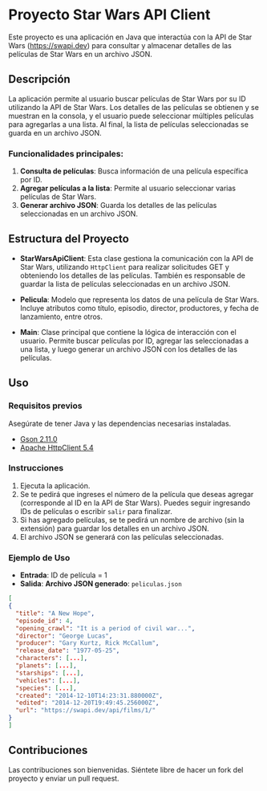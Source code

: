 # Proyecto Star Wars API Client

Este proyecto es una aplicación en Java que interactúa con la API de Star Wars (https://swapi.dev) para consultar y almacenar detalles de las películas de Star Wars en un archivo JSON.

## Descripción

La aplicación permite al usuario buscar películas de Star Wars por su ID utilizando la API de Star Wars. Los detalles de las películas se obtienen y se muestran en la consola, y el usuario puede seleccionar múltiples películas para agregarlas a una lista. Al final, la lista de películas seleccionadas se guarda en un archivo JSON.

### Funcionalidades principales:
1. **Consulta de películas**: Busca información de una película específica por ID.
2. **Agregar películas a la lista**: Permite al usuario seleccionar varias películas de Star Wars.
3. **Generar archivo JSON**: Guarda los detalles de las películas seleccionadas en un archivo JSON.

## Estructura del Proyecto

- **StarWarsApiClient**: Esta clase gestiona la comunicación con la API de Star Wars, utilizando `HttpClient` para realizar solicitudes GET y obteniendo los detalles de las películas. También es responsable de guardar la lista de películas seleccionadas en un archivo JSON.

- **Pelicula**: Modelo que representa los datos de una película de Star Wars. Incluye atributos como título, episodio, director, productores, y fecha de lanzamiento, entre otros.

- **Main**: Clase principal que contiene la lógica de interacción con el usuario. Permite buscar películas por ID, agregar las seleccionadas a una lista, y luego generar un archivo JSON con los detalles de las películas.

## Uso

### Requisitos previos

Asegúrate de tener Java y las dependencias necesarias instaladas.

- [Gson 2.11.0](https://repo1.maven.org/maven2/com/google/code/gson/gson/2.11.0/gson-2.11.0.jar)
- [Apache HttpClient 5.4](https://repo1.maven.org/maven2/org/apache/httpcomponents/client5/httpclient5/5.4/httpclient5-5.4.jar)


### Instrucciones

1. Ejecuta la aplicación.
2. Se te pedirá que ingreses el número de la película que deseas agregar (corresponde al ID en la API de Star Wars). Puedes seguir ingresando IDs de películas o escribir `salir` para finalizar.
3. Si has agregado películas, se te pedirá un nombre de archivo (sin la extensión) para guardar los detalles en un archivo JSON.
4. El archivo JSON se generará con las películas seleccionadas.

### Ejemplo de Uso

- **Entrada**: ID de película = 1
- **Salida**:  **Archivo JSON generado**: `peliculas.json`

```json
[
{
  "title": "A New Hope",
  "episode_id": 4,
  "opening_crawl": "It is a period of civil war...",
  "director": "George Lucas",
  "producer": "Gary Kurtz, Rick McCallum",
  "release_date": "1977-05-25",
  "characters": [...],
  "planets": [...],
  "starships": [...],
  "vehicles": [...],
  "species": [...],
  "created": "2014-12-10T14:23:31.880000Z",
  "edited": "2014-12-20T19:49:45.256000Z",
  "url": "https://swapi.dev/api/films/1/"
}
]
```
## Contribuciones

Las contribuciones son bienvenidas. Siéntete libre de hacer un fork del proyecto y enviar un pull request.